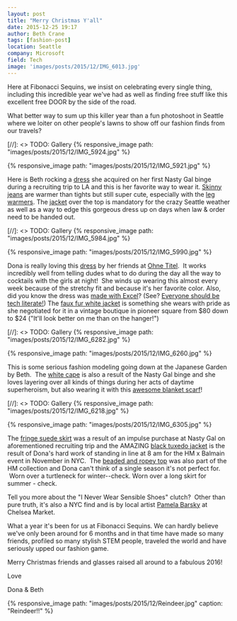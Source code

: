 ```yaml
---
layout: post
title: "Merry Christmas Y'all"
date: 2015-12-25 19:17
author: Beth Crane
tags: [fashion-post]
location: Seattle
company: Microsoft
field: Tech
image: 'images/posts/2015/12/IMG_6013.jpg'
---
```


Here at Fibonacci Sequins, we insist on celebrating every single thing, including this incredible year we've had as well as finding free stuff like this excellent free DOOR by the side of the road.

What better way to sum up this killer year than a fun photoshoot in Seattle where we loiter on other people's lawns to show off our fashion finds from our travels?

[//]: <> TODO: Gallery
{% responsive_image path: "images/posts/2015/12/IMG_5924.jpg" %}

{% responsive_image path: "images/posts/2015/12/IMG_5921.jpg" %}

Here is Beth rocking a [dress](http://amzn.to/1RKMfBz) she acquired on her first Nasty Gal binge during a recruiting trip to LA and this is her favorite way to wear it. [Skinny jeans](http://amzn.to/1RKMmNE) are warmer than tights but still super cute, especially with the [leg warmers](http://amzn.to/1U8QZih). The [jacket](http://amzn.to/1RKMqwL) over the top is mandatory for the crazy Seattle weather as well as a way to edge this gorgeous dress up on days when law & order need to be handed out.

[//]: <> TODO: Gallery
{% responsive_image path: "images/posts/2015/12/IMG_5984.jpg" %}

{% responsive_image path: "images/posts/2015/12/IMG_5990.jpg" %}


Dona is really loving this [dress](http://amzn.to/1RKMuNd) by her friends at [Ohne Titel](http://www.ohnetitel.com/).  It works incredibly well from telling dudes what to do during the day all the way to cocktails with the girls at night!  She winds up wearing this almost every week because of the stretchy fit and because it's her favorite color. Also, did you know the dress was [made with Excel](http://www.vogue.com/fashion-shows/spring-2015-ready-to-wear/ohne-titel)? (See? [Everyone should be tech literate!](https://fibonaccisequinsblog.com/codeandcosmo/)) The [faux fur white jacket](http://amzn.to/1U8R9Gn) is something she wears with pride as she negotiated for it in a vintage boutique in pioneer square from $80 down to $24 ("It'll look better on me than on the hanger!")

[//]: <> TODO: Gallery
{% responsive_image path: "images/posts/2015/12/IMG_6282.jpg" %}

{% responsive_image path: "images/posts/2015/12/IMG_6260.jpg" %}

This is some serious fashion modeling going down at the Japanese Garden by Beth.  The [white cape](http://amzn.to/1RKMBbA) is also a result of the Nasty Gal binge and she loves layering over all kinds of things during her acts of daytime superheroism, but also wearing it with this [awesome blanket scarf](http://amzn.to/1U8RgBV)!

[//]: <> TODO: Gallery
{% responsive_image path: "images/posts/2015/12/IMG_6218.jpg" %}

{% responsive_image path: "images/posts/2015/12/IMG_6305.jpg" %}

The [fringe suede skirt](http://amzn.to/1RKMMDH) was a result of an impulse purchase at Nasty Gal on aforementioned recruiting trip and the AMAZING [black tuxedo jacket](http://amzn.to/1U8Rl8w) is the result of Dona's hard work of standing in line at 8 am for the HM x Balmain event in November in NYC.  The [beaded and ropey top](http://amzn.to/1U8RqJx) was also part of the HM collection and Dona can't think of a single season it's not perfect for.  Worn over a turtleneck for winter--check. Worn over a long skirt for summer - check.

Tell you more about the "I Never Wear Sensible Shoes" clutch?  Other than pure truth, it's also a NYC find and is by local artist [Pamela Barsky](http://pamelabarsky.com/) at Chelsea Market.

What a year it's been for us at Fibonacci Sequins. We can hardly believe we've only been around for 6 months and in that time have made so many friends, profiled so many stylish STEM people, traveled the world and have seriously upped our fashion game.

Merry Christmas friends and glasses raised all around to a fabulous 2016!

Love

Dona & Beth

{% responsive_image path: "images/posts/2015/12/Reindeer.jpg" caption: "Reindeer!!" %}
